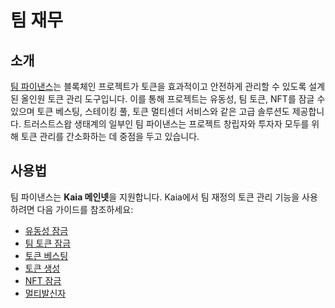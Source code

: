 # 팀 재무

## 소개 <a id="introduction"></a>

[팀 파이낸스](https://www.team.finance/about)는 블록체인 프로젝트가 토큰을 효과적이고 안전하게 관리할 수 있도록 설계된 올인원 토큰 관리 도구입니다. 이를 통해 프로젝트는 유동성, 팀 토큰, NFT를 잠글 수 있으며 토큰 베스팅, 스테이킹 풀, 토큰 멀티센더 서비스와 같은 고급 솔루션도 제공합니다. 트러스트스왑 생태계의 일부인 팀 파이낸스는 프로젝트 창립자와 투자자 모두를 위해 토큰 관리를 간소화하는 데 중점을 두고 있습니다.

## 사용법 <a id="usage"></a>

팀 파이낸스는 **Kaia 메인넷**을 지원합니다. Kaia에서 팀 재정의 토큰 관리 기능을 사용하려면 다음 가이드를 참조하세요:

- [유동성 잠금](./liquidity-locks.md)
- [팀 토큰 잠금](./team-token-locks.md)
- [토큰 베스팅](./token-vesting.md)
- [토큰 생성](./token-creation.md)
- [NFT 잠금](./nft-locks.md)
- [멀티발신자](./multisender.md)
